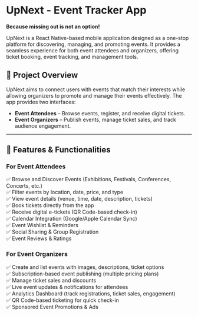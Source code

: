 # UpNext - Event Tracker App

**Because missing out is not an option!**  

UpNext is a React Native-based mobile application designed as a one-stop platform for discovering, managing, and promoting events. It provides a seamless experience for both event attendees and organizers, offering ticket booking, event tracking, and management tools.  

## 📌 Project Overview

UpNext aims to connect users with events that match their interests while allowing organizers to promote and manage their events effectively. The app provides two interfaces:  

- **Event Attendees** – Browse events, register, and receive digital tickets.  
- **Event Organizers** – Publish events, manage ticket sales, and track audience engagement.  

---

## 🎯 Features & Functionalities

### **For Event Attendees**
✅ Browse and Discover Events (Exhibitions, Festivals, Conferences, Concerts, etc.)  
✅ Filter events by location, date, price, and type  
✅ View event details (venue, time, date, description, tickets)  
✅ Book tickets directly from the app  
✅ Receive digital e-tickets (QR Code-based check-in)  
✅ Calendar Integration (Google/Apple Calendar Sync)  
✅ Event Wishlist & Reminders  
✅ Social Sharing & Group Registration  
✅ Event Reviews & Ratings  

### **For Event Organizers**
✅ Create and list events with images, descriptions, ticket options  
✅ Subscription-based event publishing (multiple pricing plans)  
✅ Manage ticket sales and discounts  
✅ Live event updates & notifications for attendees  
✅ Analytics Dashboard (track registrations, ticket sales, engagement)  
✅ QR Code-based ticketing for quick check-in  
✅ Sponsored Event Promotions & Ads  

